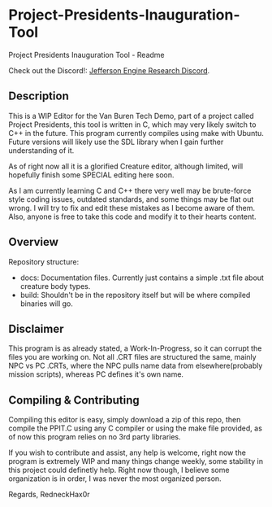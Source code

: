 # Project-Presidents-Inauguration-Tool

Project Presidents Inauguration Tool - Readme

Check out the Discord!:
[Jefferson Engine Research Discord](https://discord.gg/tzF3YFu/).

Description
----------------
This is a WIP Editor for the Van Buren Tech Demo, part of a project called Project Presidents, this tool is written in C, which may very likely switch to C++ in the future. This program currently compiles using make with Ubuntu. Future versions will likely use the SDL library when I gain further understanding of it.

As of right now all it is a glorified Creature editor, although limited, will hopefully finish some SPECIAL editing here soon.

As I am currently learning C and C++ there very well may be brute-force style coding issues, outdated standards, and some things may be flat out wrong. I will try to fix and edit these mistakes as I become aware of them. Also, anyone is free to take this code and modify it to their hearts content.

Overview
----------------
Repository structure:
- docs: Documentation files. Currently just contains a simple .txt file about creature body types.
- build: Shouldn't be in the repository itself but will be where compiled binaries will go.

Disclaimer
----------------
This program is as already stated, a Work-In-Progress, so it can corrupt the files you are working on. Not all .CRT files are structured the same, mainly NPC vs PC .CRTs, where the NPC pulls name data from elsewhere(probably mission scripts), whereas PC defines it's own name.

Compiling & Contributing
----------------

Compiling this editor is easy, simply download a zip of this repo, then compile the PPIT.C using any C compiler or using the make file provided, as of now this program relies on no 3rd party libraries.

If you wish to contribute and assist, any help is welcome, right now the program is extremely WIP and many things change weekly, some stability in this project could definetly help. Right now though, I believe some organization is in order, I was never the most organized person.

Regards, RedneckHax0r
